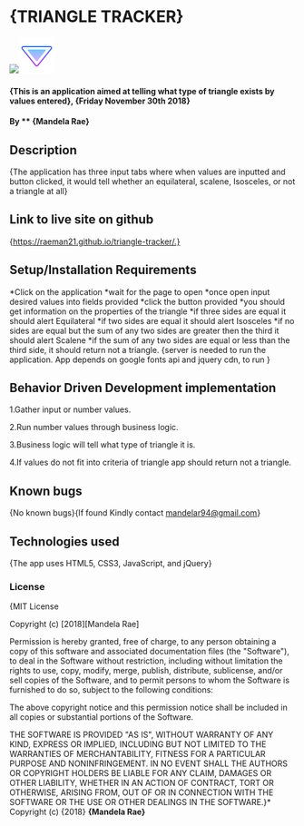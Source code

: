 # {TRIANGLE TRACKER}
 ![](img/icons8-sort-town-64.png)![](img/icons8-sort-down-64.png)
#### {This is an application aimed at telling what type of triangle exists by values entered}, {Friday November 30th 2018}
#### By ** {Mandela Rae}
## Description
{The application has three input tabs where when values are inputted and button clicked, it would tell whether an equilateral, scalene, Isosceles, or not a triangle at all}
## Link to live site on github
{https://raeman21.github.io/triangle-tracker/.}
## Setup/Installation Requirements
*Click on the application
*wait for the page to open
*once open input desired values into fields provided
*click the button provided
*you should get information on the properties of the triangle
*if three sides are equal it should alert Equilateral
*if two sides are equal it should alert Isosceles
*if no sides are equal but the sum of any two sides are greater then the third it should alert Scalene
*if the sum of any two sides are equal or less than the third side, it should return not a triangle.
{server is needed to run the application. App depends on google fonts api and jquery cdn, to run }
## Behavior Driven Development implementation
1.Gather input or number values.

2.Run number values through business logic.

3.Business logic will tell what type of triangle it is.

4.If values do not fit into criteria of triangle app should return not a triangle.

## Known bugs
{No known bugs}{If found Kindly contact <mandelar94@gmail.com>}
## Technologies used
{The app uses HTML5, CSS3, JavaScript, and jQuery}
### License
{MIT License

Copyright (c) [2018][Mandela Rae]

Permission is hereby granted, free of charge, to any person obtaining a copy
of this software and associated documentation files (the "Software"), to deal
in the Software without restriction, including without limitation the rights
to use, copy, modify, merge, publish, distribute, sublicense, and/or sell
copies of the Software, and to permit persons to whom the Software is
furnished to do so, subject to the following conditions:

The above copyright notice and this permission notice shall be included in all
copies or substantial portions of the Software.

THE SOFTWARE IS PROVIDED "AS IS", WITHOUT WARRANTY OF ANY KIND, EXPRESS OR
IMPLIED, INCLUDING BUT NOT LIMITED TO THE WARRANTIES OF MERCHANTABILITY,
FITNESS FOR A PARTICULAR PURPOSE AND NONINFRINGEMENT. IN NO EVENT SHALL THE
AUTHORS OR COPYRIGHT HOLDERS BE LIABLE FOR ANY CLAIM, DAMAGES OR OTHER
LIABILITY, WHETHER IN AN ACTION OF CONTRACT, TORT OR OTHERWISE, ARISING FROM,
OUT OF OR IN CONNECTION WITH THE SOFTWARE OR THE USE OR OTHER DEALINGS IN THE
SOFTWARE.}* Copyright (c) {2018} **{Mandela Rae}**

